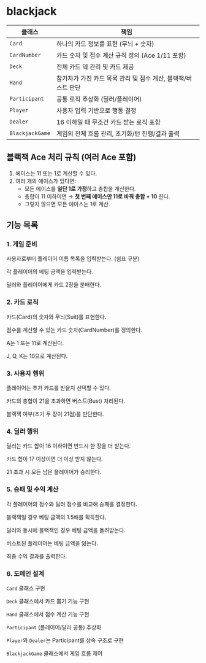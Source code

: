 # blackjack

| 클래스 | 책임 |
| --- | --- |
| `Card` | 하나의 카드 정보를 표현 (무늬 + 숫자) |
| `CardNumber` | 카드 숫자 및 점수 계산 규칙 정의 (Ace 1/11 포함) |
| `Deck` | 전체 카드 덱 관리 및 카드 제공 |
| `Hand` | 참가자가 가진 카드 목록 관리 및 점수 계산, 블랙잭/버스트 판단 |
| `Participant` | 공통 로직 추상화 (딜러/플레이어) |
| `Player` | 사용자 입력 기반으로 행동 결정 |
| `Dealer` | 16 이하일 때 무조건 카드 받는 로직 포함 |
| `BlackjackGame` | 게임의 전체 흐름 관리, 초기화/턴 진행/결과 출력 |

## 블랙잭 Ace 처리 규칙 (여러 Ace 포함)

1. 에이스는 11 또는 1로 계산할 수 있다.
2. 여러 개의 에이스가 있다면:
    - 모든 에이스를 **일단 1로 가정**하고 총합을 계산한다.
    - 총합이 11 이하이면 → **첫 번째 에이스만 11로 바꿔 총합 + 10** 한다.
    - 그렇지 않으면 모든 에이스는 1로 계산.

## 기능 목록

### 1. 게임 준비

사용자로부터 플레이어 이름 목록을 입력받는다. (쉼표 구분)

각 플레이어의 베팅 금액을 입력받는다.

딜러와 플레이어에게 카드 2장을 분배한다.

### 2. 카드 로직

카드(Card)의 숫자와 무늬(Suit)를 표현한다.

점수를 계산할 수 있는 카드 숫자(CardNumber)를 정의한다.

A는 1 또는 11로 계산된다.

J, Q, K는 10으로 계산된다.

### 3. 사용자 행위

플레이어는 추가 카드를 받을지 선택할 수 있다.

카드의 총합이 21을 초과하면 버스트(Bust) 처리된다.

블랙잭 여부(초기 두 장이 21점)를 판단한다.

### 4. 딜러 행위

딜러는 카드 합이 16 이하이면 반드시 한 장을 더 받는다.

카드 합이 17 이상이면 더 이상 받지 않는다.

21 초과 시 모든 남은 플레이어가 승리한다.

### 5. 승패 및 수익 계산

각 플레이어의 점수와 딜러 점수를 비교해 승패를 결정한다.

블랙잭일 경우 베팅 금액의 1.5배를 획득한다.

딜러와 동시에 블랙잭인 경우 베팅 금액을 돌려받는다.

버스트된 플레이어는 베팅 금액을 잃는다.

최종 수익 결과를 출력한다.

### 6. 도메인 설계

`Card` 클래스 구현

`Deck` 클래스에서 카드 뽑기 기능 구현

`Hand` 클래스에서 점수 계산 기능 구현

`Participant` (플레이어/딜러 공통) 추상화

`Player`와 `Dealer`는 Participant를 상속 구조로 구현

`BlackjackGame` 클래스에서 게임 흐름 제어
